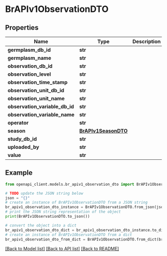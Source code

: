 # BrAPIv1ObservationDTO


## Properties

Name | Type | Description | Notes
------------ | ------------- | ------------- | -------------
**germplasm_db_id** | **str** |  | [optional] 
**germplasm_name** | **str** |  | [optional] 
**observation_db_id** | **str** |  | [optional] 
**observation_level** | **str** |  | [optional] 
**observation_time_stamp** | **str** |  | [optional] 
**observation_unit_db_id** | **str** |  | [optional] 
**observation_unit_name** | **str** |  | [optional] 
**observation_variable_db_id** | **str** |  | [optional] 
**observation_variable_name** | **str** |  | [optional] 
**operator** | **str** |  | [optional] 
**season** | [**BrAPIv1SeasonDTO**](BrAPIv1SeasonDTO.md) |  | [optional] 
**study_db_id** | **str** |  | [optional] 
**uploaded_by** | **str** |  | [optional] 
**value** | **str** |  | [optional] 

## Example

```python
from openapi_client.models.br_apiv1_observation_dto import BrAPIv1ObservationDTO

# TODO update the JSON string below
json = "{}"
# create an instance of BrAPIv1ObservationDTO from a JSON string
br_apiv1_observation_dto_instance = BrAPIv1ObservationDTO.from_json(json)
# print the JSON string representation of the object
print(BrAPIv1ObservationDTO.to_json())

# convert the object into a dict
br_apiv1_observation_dto_dict = br_apiv1_observation_dto_instance.to_dict()
# create an instance of BrAPIv1ObservationDTO from a dict
br_apiv1_observation_dto_from_dict = BrAPIv1ObservationDTO.from_dict(br_apiv1_observation_dto_dict)
```
[[Back to Model list]](../README.md#documentation-for-models) [[Back to API list]](../README.md#documentation-for-api-endpoints) [[Back to README]](../README.md)


